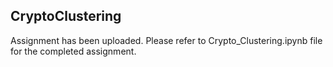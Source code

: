 ## CryptoClustering

Assignment has been uploaded. Please refer to Crypto_Clustering.ipynb file for the completed assignment. 

